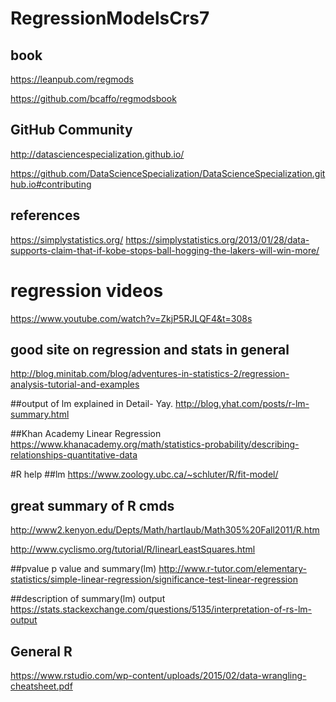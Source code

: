 # RegressionModelsCrs7

## book 

https://leanpub.com/regmods

https://github.com/bcaffo/regmodsbook


## GitHub Community
http://datasciencespecialization.github.io/

https://github.com/DataScienceSpecialization/DataScienceSpecialization.github.io#contributing

## references 
https://simplystatistics.org/
https://simplystatistics.org/2013/01/28/data-supports-claim-that-if-kobe-stops-ball-hogging-the-lakers-will-win-more/


# regression videos
https://www.youtube.com/watch?v=ZkjP5RJLQF4&t=308s

## good site on regression and stats in general
http://blog.minitab.com/blog/adventures-in-statistics-2/regression-analysis-tutorial-and-examples

##output of lm explained in Detail- Yay.
http://blog.yhat.com/posts/r-lm-summary.html


##Khan Academy Linear Regression
https://www.khanacademy.org/math/statistics-probability/describing-relationships-quantitative-data

#R help
##lm
https://www.zoology.ubc.ca/~schluter/R/fit-model/
## great summary of R cmds
http://www2.kenyon.edu/Depts/Math/hartlaub/Math305%20Fall2011/R.htm


http://www.cyclismo.org/tutorial/R/linearLeastSquares.html

##pvalue
p value and summary(lm)
http://www.r-tutor.com/elementary-statistics/simple-linear-regression/significance-test-linear-regression

##description of summary(lm) output
https://stats.stackexchange.com/questions/5135/interpretation-of-rs-lm-output

## General R
https://www.rstudio.com/wp-content/uploads/2015/02/data-wrangling-cheatsheet.pdf

